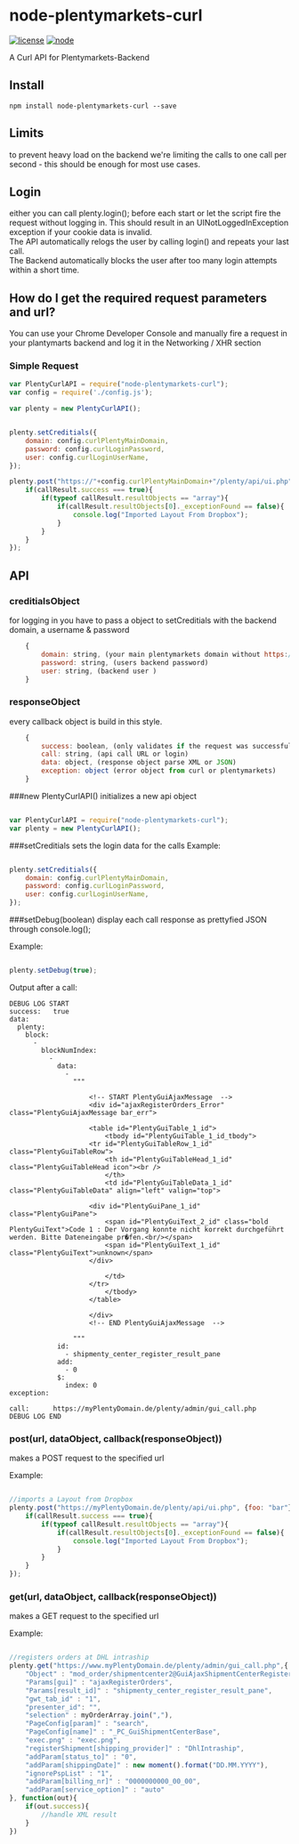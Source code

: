 # node-plentymarkets-curl
[![license][license-image]][license-url]
[![node][node-image]][node-url]

[node-image]:https://img.shields.io/badge/node.js-%3E=_0.10-green.svg?style=flat-square
[node-url]:https://nodejs.org/download/

[license-image]:https://img.shields.io/github/license/JCMais/node-libcurl.svg?style=flat-square
[license-url]:https://raw.githubusercontent.com/JCMais/node-libcurl/develop/LICENSE-MIT
A Curl API for Plentymarkets-Backend

## Install
```npm install node-plentymarkets-curl --save```

## Limits
to prevent heavy load on the backend we're limiting the calls to one call per second - this should be enough for most use cases.

## Login
either you can call plenty.login(); before each start or let the script fire the request without logging in. This should result in an UINotLoggedInException exception if your cookie data is invalid.  
The API automatically relogs the user by calling login() and repeats your last call.  
The Backend automatically blocks the user after too many login attempts within a short time.

## How do I get the required request parameters and url?
You can use your Chrome Developer Console and manually fire a request in your plantymarts backend and log it in the Networking / XHR section

### Simple Request
```javascript
var PlentyCurlAPI = require("node-plentymarkets-curl");
var config = require('./config.js');

var plenty = new PlentyCurlAPI();


plenty.setCreditials({
	domain: config.curlPlentyMainDomain,
	password: config.curlLoginPassword,
	user: config.curlLoginUserName,
});

plenty.post("https://"+config.curlPlentyMainDomain+"/plenty/api/ui.php", {foo: "bar"}, function(callResult){
	if(callResult.success === true){
		if(typeof callResult.resultObjects == "array"){
			if(callResult.resultObjects[0]._exceptionFound == false){
				console.log("Imported Layout From Dropbox");
			}
		}
	}
});

```
## API

### creditialsObject
for logging in you have to pass a object to setCreditials with the backend domain, a username & password
```javascript
	{
		domain: string, (your main plentymarkets domain without https://)
		password: string, (users backend password)
		user: string, (backend user )
	}
```

### responseObject
every callback object is build in this style.

```javascript
	{
		success: boolean, (only validates if the request was successful and the login worked - does not validate the response result)
		call: string, (api call URL or login)
		data: object, (response object parse XML or JSON)
		exception: object (error object from curl or plentymarkets)
	}
```

###new PlentyCurlAPI()
initializes a new api object
```javascript

var PlentyCurlAPI = require("node-plentymarkets-curl");
var plenty = new PlentyCurlAPI();

```

###setCreditials
sets the login data for the calls
Example:

```javascript

plenty.setCreditials({
	domain: config.curlPlentyMainDomain,
	password: config.curlLoginPassword,
	user: config.curlLoginUserName,
});
```

###setDebug(boolean)
display each call response as prettyfied JSON through console.log();

Example:

```javascript

plenty.setDebug(true);
```

Output after a call:

```ShellSession
DEBUG LOG START
success:   true
data: 
  plenty: 
    block: 
      - 
        blockNumIndex: 
          - 
            data: 
              - 
                """
                  
                  	<!-- START PlentyGuiAjaxMessage  -->
                  	<div id="ajaxRegisterOrders_Error" class="PlentyGuiAjaxMessage bar_err">
                  		
                  	<table id="PlentyGuiTable_1_id">
                  		<tbody id="PlentyGuiTable_1_id_tbody">
                  	<tr id="PlentyGuiTableRow_1_id" class="PlentyGuiTableRow">
                  		<th id="PlentyGuiTableHead_1_id" class="PlentyGuiTableHead icon"><br />
                  		</th>
                  		<td id="PlentyGuiTableData_1_id" class="PlentyGuiTableData" align="left" valign="top">		
                  	
                  	<div id="PlentyGuiPane_1_id" class="PlentyGuiPane">
                  		<span id="PlentyGuiText_2_id" class="bold PlentyGuiText">Code 1 : Der Vorgang konnte nicht korrekt durchgeführt werden. Bitte Dateneingabe pr�fen.<br/></span>
                  		<span id="PlentyGuiText_1_id" class="PlentyGuiText">unknown</span>
                  	</div>
                  		
                  		</td>
                  	</tr>
                  		</tbody>
                  	</table>
                  	
                  	</div>
                  	<!-- END PlentyGuiAjaxMessage  -->
                  	
                """
            id: 
              - shipmenty_center_register_result_pane
            add: 
              - 0
            $: 
              index: 0
exception: 

call:      https://myPlentyDomain.de/plenty/admin/gui_call.php
DEBUG LOG END
````

### post(url, dataObject, callback(responseObject))

makes a POST request to the specified url

Example:

```javascript

//imports a Layout from Dropbox
plenty.post("https://myPlentyDomain.de/plenty/api/ui.php", {foo: "bar"}, function(callResult){
	if(callResult.success === true){
		if(typeof callResult.resultObjects == "array"){
			if(callResult.resultObjects[0]._exceptionFound == false){
				console.log("Imported Layout From Dropbox");
			}
		}
	}
});
```

### get(url, dataObject, callback(responseObject))

makes a GET request to the specified url

Example:

```javascript

//registers orders at DHL intraship
plenty.get("https://www.myPlentyDomain.de/plenty/admin/gui_call.php",{
	"Object" : "mod_order/shipmentcenter2@GuiAjaxShipmentCenterRegister",
	"Params[gui]" : "ajaxRegisterOrders",
	"Params[result_id]" : "shipmenty_center_register_result_pane",
	"gwt_tab_id" : "1",
	"presenter_id": "",
	"selection" : myOrderArray.join(","),
	"PageConfig[param]" : "search",
	"PageConfig[name]" : "_PC_GuiShipmentCenterBase",
	"exec.png" : "exec.png",
	"registerShipment[shipping_provider]" : "DhlIntraship",
	"addParam[status_to]" : "0",
	"addParam[shippingDate]" : new moment().format("DD.MM.YYYY"),
	"ignorePspList" : "1",
	"addParam[billing_nr]" : "0000000000_00_00",
	"addParam[service_option]" : "auto"
}, function(out){
	if(out.success){
		//handle XML result
	}
})
```